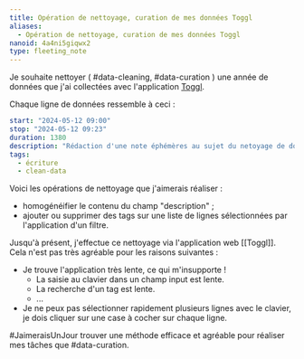 ```yaml
---
title: Opération de nettoyage, curation de mes données Toggl
aliases:
  - Opération de nettoyage, curation de mes données Toggl
nanoid: 4a4ni5giqwx2
type: fleeting_note
---
```

Je souhaite nettoyer ( #data-cleaning, #data-curation ) une année de données que j'ai collectées avec l'application [Toggl](track.toggl.com).

Chaque ligne de données ressemble à ceci :

```yaml
start: "2024-05-12 09:00"
stop: "2024-05-12 09:23"
duration: 1380
description: "Rédaction d'une note éphémères au sujet du netoyage de données"
tags:
  - écriture
  - clean-data
```

Voici les opérations de nettoyage que j'aimerais réaliser :

- homogénéifier le contenu du champ "description" ;
- ajouter ou supprimer des tags sur une liste de lignes sélectionnées par l'application d'un filtre.

Jusqu'à présent, j'effectue ce nettoyage via l'application web [[Toggl]]. Cela n'est pas très agréable pour les raisons suivantes :

- Je trouve l'application très lente, ce qui m'insupporte !
    - La saisie au clavier dans un champ input est lente.
    - La recherche d'un tag est lente.
    - ...
- Je ne peux pas sélectionner rapidement plusieurs lignes avec le clavier, je dois cliquer sur une case à cocher sur chaque ligne.

#JaimeraisUnJour trouver une méthode efficace et agréable pour réaliser mes tâches que #data-curation.
